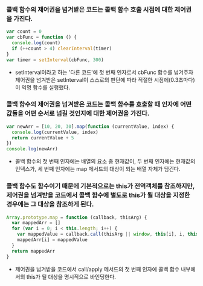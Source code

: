 ### 콜백 함수의 제어권을 넘겨받은 코드는 콜백 함수 호출 시점에 대한 제어권을 가진다.

```javascript
var count = 0
var cbFunc = function () {
  console.log(count)
  if (++count > 4) clearInterval(timer)
}
var timer = setInterval(cbFunc, 300)
```

- setInterval이라고 하는 '다른 코드'에 첫 번째 인자로서 cbFunc 함수를 넘겨주자 제어권을 넘겨받은 setInterval이 스스로의 판단에 따라 적절한 시점에(0.3초마다) 이 익명 함수를 실행했다.

### 콜백 함수의 제어권을 넘겨받은 코드는 콜백 함수를 호출할 때 인자에 어떤 값들을 어떤 순서로 넘길 것인지에 대한 제어권을 가진다.

```javascript
var newArr = [10, 20, 30].map(function (currentValue, index) {
  console.log(currentValue, index)
  return currentValue + 5
})
console.log(newArr)
```

- 콜백 함수의 첫 번째 인자에는 배열의 요소 중 현재값이, 두 번째 인자에는 현재값의 인덱스가, 세 번째 인자에는 map 메서드의 대상이 되는 배열 자체가 담긴다.

### 콜백 함수도 함수이기 때문에 기본적으로는 this가 전역객체를 참조하지만, 제어권을 넘겨받을 코드에서 콜백 함수에 별도로 this가 될 대상을 지정한 경우에는 그 대상을 참조하게 된다.

```javascript
Array.prototype.map = function (callback, thisArg) {
  var mappedArr = []
  for (var i = 0; i < this.length; i++) {
    var mappedValue = callback.call(thisArg || window, this[i], i, this)
    mappedArr[i] = mappedValue
  }
  return mappedArr
}
```

- 제어권을 넘겨받을 코드에서 call/apply 메서드의 첫 번째 인자에 콜백 함수 내부에서의 this가 될 대상을 명시적으로 바인딩한다.
